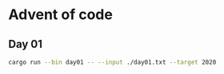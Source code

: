 # Advent of code

## Day 01
```bash
cargo run --bin day01 -- --input ./day01.txt --target 2020
```

